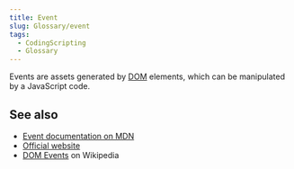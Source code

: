```yaml
---
title: Event
slug: Glossary/event
tags:
  - CodingScripting
  - Glossary
---
```


Events are assets generated by [DOM](/en-US/docs/Glossary/DOM) elements, which can be manipulated by a JavaScript code.

## See also

- [Event documentation on MDN](/en-US/docs/Web/API/Event)
- [Official website](https://www.w3.org/TR/DOM-Level-2-Events/events.html)
- [DOM Events](https://en.wikipedia.org/wiki/DOM_Events) on Wikipedia
